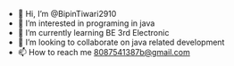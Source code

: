 - 👋 Hi, I’m @BipinTiwari2910
- 👀 I’m interested in programing in java 
- 🌱 I’m currently learning BE 3rd Electronic
- 💞️ I’m looking to collaborate on java related development 
- 📫 How to reach me 8087541387b@gmail.com

